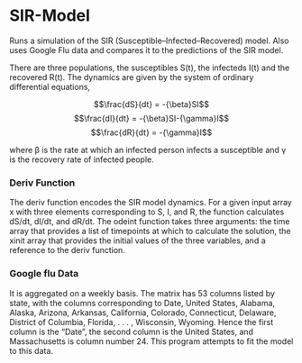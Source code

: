 # SIR-Model
Runs a simulation of the SIR (Susceptible–Infected–Recovered) model. Also uses Google Flu data and compares it to the predictions of the SIR model.

There are three populations, the susceptibles S(t), the infecteds I(t) and the recovered R(t). The dynamics are given by the system of ordinary differential equations,

$$\frac{dS}{dt} = -{\beta}SI$$
$$\frac{dI}{dt} = -{\beta}SI-{\gamma}I$$
$$\frac{dR}{dt} = -{\gamma}I$$

where β is the rate at which an infected person infects a susceptible and γ is the recovery rate of infected people.

### Deriv Function
The deriv function encodes the SIR model dynamics. For a given input array x with three elements corresponding to S, I, and R, the function calculates dS/dt, dI/dt, and dR/dt. The odeint function takes three arguments: the time array that provides a list of timepoints at which to calculate the solution, the xinit array that provides the initial values of the three variables, and a reference to the deriv function.


### Google flu Data
It is aggregated on a weekly basis. The matrix has 53 columns listed by state, with the columns corresponding to Date, United States, Alabama, Alaska, Arizona, Arkansas, California, Colorado, Connecticut, Delaware, District of Columbia, Florida, . . . , Wisconsin, Wyoming. Hence the first column is the “Date”, the second column is the United States, and Massachusetts is column
number 24. This program attempts to fit the model to this data.
